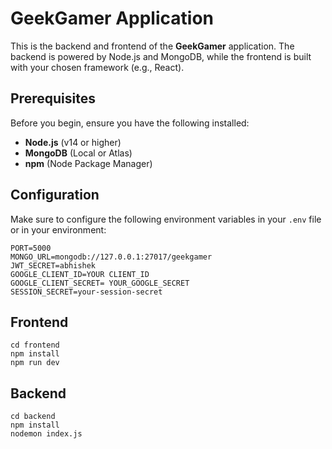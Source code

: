 # GeekGamer Application

This is the backend and frontend of the **GeekGamer** application. The backend is powered by Node.js and MongoDB, while the frontend is built with your chosen framework (e.g., React).

## Prerequisites

Before you begin, ensure you have the following installed:

- **Node.js** (v14 or higher)
- **MongoDB** (Local or Atlas)
- **npm** (Node Package Manager)

## Configuration

Make sure to configure the following environment variables in your `.env` file or in your environment:

```env
PORT=5000
MONGO_URL=mongodb://127.0.0.1:27017/geekgamer
JWT_SECRET=abhishek
GOOGLE_CLIENT_ID=YOUR CLIENT_ID
GOOGLE_CLIENT_SECRET= YOUR_GOOGLE_SECRET
SESSION_SECRET=your-session-secret
```

## Frontend
```
cd frontend
npm install
npm run dev
```

## Backend

```
cd backend
npm install
nodemon index.js
```




